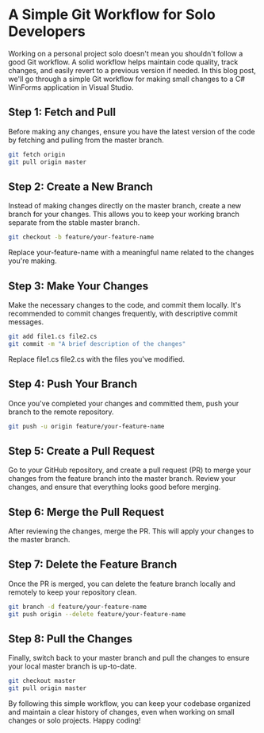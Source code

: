 # A Simple Git Workflow for Solo Developers
Working on a personal project solo doesn't mean you shouldn't follow a good Git workflow. A solid workflow helps maintain code quality, track changes, and easily revert to a previous version if needed. In this blog post, we'll go through a simple Git workflow for making small changes to a C# WinForms application in Visual Studio.
## Step 1: Fetch and Pull
Before making any changes, ensure you have the latest version of the code by fetching and pulling from the master branch.

```sh
git fetch origin
git pull origin master
```
## Step 2: Create a New Branch
Instead of making changes directly on the master branch, create a new branch for your changes. This allows you to keep your working branch separate from the stable master branch.

```sh
git checkout -b feature/your-feature-name
```
Replace your-feature-name with a meaningful name related to the changes you're making.

## Step 3: Make Your Changes
Make the necessary changes to the code, and commit them locally. It's recommended to commit changes frequently, with descriptive commit messages.

```sh
git add file1.cs file2.cs
git commit -m "A brief description of the changes"
```
Replace file1.cs file2.cs with the files you've modified.

## Step 4: Push Your Branch
Once you've completed your changes and committed them, push your branch to the remote repository.

```sh
git push -u origin feature/your-feature-name
```
## Step 5: Create a Pull Request
Go to your GitHub repository, and create a pull request (PR) to merge your changes from the feature branch into the master branch. Review your changes, and ensure that everything looks good before merging.

## Step 6: Merge the Pull Request
After reviewing the changes, merge the PR. This will apply your changes to the master branch.

## Step 7: Delete the Feature Branch
Once the PR is merged, you can delete the feature branch locally and remotely to keep your repository clean.

```sh
git branch -d feature/your-feature-name
git push origin --delete feature/your-feature-name
```
## Step 8: Pull the Changes
Finally, switch back to your master branch and pull the changes to ensure your local master branch is up-to-date.

```sh
git checkout master
git pull origin master
```
By following this simple workflow, you can keep your codebase organized and maintain a clear history of changes, even when working on small changes or solo projects. Happy coding!
